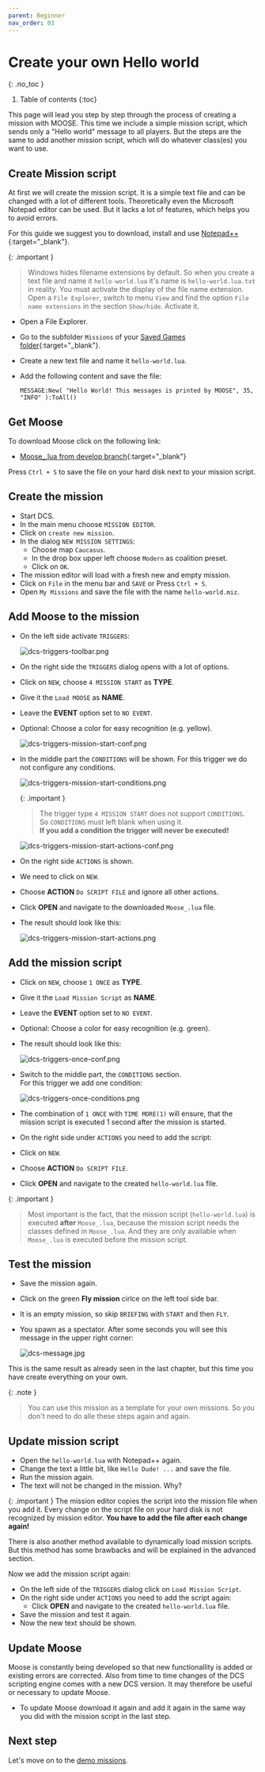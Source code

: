 ```yaml
---
parent: Beginner
nav_order: 03
---
```


# Create your own Hello world
{: .no_toc }

1. Table of contents
{:toc}

This page will lead you step by step through the process of creating a mission
with MOOSE. This time we include a simple mission script, which sends only
a "Hello world" message to all players. But the steps are the same to add
another mission script, which will do whatever class(es) you want to use.

## Create Mission script

At first we will create the mission script. It is a simple text file and can be
changed with a lot of different tools. Theoretically even the Microsoft Notepad
editor can be used. But it lacks a lot of features, which helps you to avoid
errors.

For this guide we suggest you to download, install and use [Notepad++]{:target="_blank"}.

{: .important }
> Windows hides filename extensions by default. So when you create a text file
> and name it `hello-world.lua` it's name is `hello-world.lua.txt` in reality.
> You must activate the display of the file name extension.
> Open a `File Explorer`, switch to menu `View` and find the option
> `File name extensions` in the section `Show/hide`. Activate it.

- Open a File Explorer.
- Go to the subfolder `Missions` of your [Saved Games folder]{:target="_blank"}.
- Create a new text file and name it `hello-world.lua`.
- Add the following content and save the file:

  `MESSAGE:New( "Hello World! This messages is printed by MOOSE", 35, "INFO" ):ToAll()`

## Get Moose

To download Moose click on the following link:

- [Moose_.lua from develop branch]{:target="_blank"}

Press `Ctrl + S` to save the file on your hard disk next to your mission script.

## Create the mission

- Start DCS.
- In the main menu choose `MISSION EDITOR`.
- Click on `create new mission`.
- In the dialog `NEW MISSION SETTINGS`:
  - Choose map `Caucasus`.
  - In the drop box upper left choose `Modern` as coalition preset.
  - Click on `OK`.
- The mission editor will load with a fresh new and empty mission.
- Click on `File` in the menu bar and `SAVE` or Press `Ctrl + S`.
- Open `My Missions` and save the file with the name `hello-world.miz`.

## Add Moose to the mission

- On the left side activate `TRIGGERS`:

    ![dcs-triggers-toolbar.png](../images/beginner/dcs-triggers-toolbar.png)

- On the right side the `TRIGGERS` dialog opens with a lot of options.
- Click on `NEW`, choose `4 MISSION START` as **TYPE**.
- Give it the `Load MOOSE` as **NAME**.
- Leave the **EVENT** option set to `NO EVENT`.
- Optional: Choose a color for easy recognition (e.g. yellow).

    ![dcs-triggers-mission-start-conf.png](../images/beginner/dcs-triggers-mission-start-conf.png)

- In the middle part the `CONDITIONS` will be shown.
  For this trigger we do not configure any conditions.

    ![dcs-triggers-mission-start-conditions.png](../images/beginner/dcs-triggers-mission-start-conditions.png)

    {: .important }
    > The trigger type `4 MISSION START` does not support `CONDITIONS`. <br />
    > So `CONDITIONS` must left blank when using it. <br />
    > **If you add a condition the trigger will never be executed!**

    ![dcs-triggers-mission-start-actions-conf.png](../images/beginner/dcs-triggers-mission-start-actions-conf.png)

- On the right side `ACTIONS` is shown.
- We need to click on `NEW`.
- Choose **ACTION** `Do SCRIPT FILE` and ignore all other actions.
- Click **OPEN** and navigate to the downloaded `Moose_.lua` file.
- The result should look like this:

    ![dcs-triggers-mission-start-actions.png](../images/beginner/dcs-triggers-mission-start-actions.png)

## Add the mission script

- Click on `NEW`, choose `1 ONCE` as **TYPE**.
- Give it the `Load Mission Script` as **NAME**.
- Leave the **EVENT** option set to `NO EVENT`.
- Optional: Choose a color for easy recognition (e.g. green).
- The result should look like this:

    ![dcs-triggers-once-conf.png](../images/beginner/dcs-triggers-once-conf.png)

- Switch to the middle part, the `CONDITIONS` section. <br />
  For this trigger we add one condition:

    ![dcs-triggers-once-conditions.png](../images/beginner/dcs-triggers-once-conditions-conf.png)

- The combination of `1 ONCE` with `TIME MORE(1)` will ensure, that the mission
  script is executed 1 second after the mission is started.

- On the right side under `ACTIONS` you need to add the script:
- Click on `NEW`.
- Choose **ACTION** `Do SCRIPT FILE`.
- Click **OPEN** and navigate to the created `hello-world.lua` file.

{: .important }
> Most important is the fact, that the mission script (`hello-world.lua`)
> is executed **after** `Moose_.lua`, because the mission script needs the
> classes defined in `Moose_.lua`. And they are only available when `Moose_.lua`
> is executed before the mission script.

## Test the mission

- Save the mission again.
- Click on the green **Fly mission** cirlce on the left tool side bar.
- It is an empty mission, so skip `BRIEFING` with `START` and then `FLY`.
- You spawn as a spectator. After some seconds you will see this message in
  the upper right corner:

    ![dcs-message.jpg](../images/beginner/dcs-message.jpg)

This is the same result as already seen in the last chapter, but this time you
have create everything on your own.

{: .note }
> You can use this mission as a template for your own missions. So you don't
> need to do alle these steps again and again.

## Update mission script

- Open the `hello-world.lua` with Notepad++ again.
- Change the text a little bit, like `Hello Dude! ...` and save the file.
- Run the mission again.
- The text will not be changed in the mission. Why?

{: .important }
The mission editor copies the script into the mission file when you add it.
Every change on the script file on your hard disk is not recognized by mission
editor.  **You have to add the file after each change again!**

There is also another method available to dynamically load mission scripts.
But this method has some brawbacks and will be explained in the advanced section.

Now we add the mission script again:

- On the left side of the `TRIGGERS` dialog click on `Load Mission Script`.
- On the right side under `ACTIONS` you need to add the script again:
    - Click **OPEN** and navigate to the created `hello-world.lua` file.
- Save the mission and test it again.
- Now the new text should be shown.

## Update Moose

Moose is constantly being developed so that new functionallity is added or
existing errors are corrected. Also from time to time changes of the DCS
scripting engine comes with a new DCS version. It may therefore be useful or
necessary to update Moose.

- To update Moose download it again and add it again in the same way you did
  with the mission script in the last step.

## Next step

Let's move on to the [demo missions].

[Notepad++]: https://notepad-plus-plus.org/downloads/
[Saved Games folder]: tipps-and-tricks.md#find-the-saved-games-folder
[Moose_.lua from develop branch]: https://raw.githubusercontent.com/FlightControl-Master/MOOSE_INCLUDE/develop/Moose_Include_Static/Moose_.lua
[demo missions]: demo-missions.md
